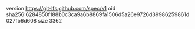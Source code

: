 version https://git-lfs.github.com/spec/v1
oid sha256:6284850f188b0c3ca9a6b8869fa1506d5a26e9726d39986259861d027fb6d608
size 3362
